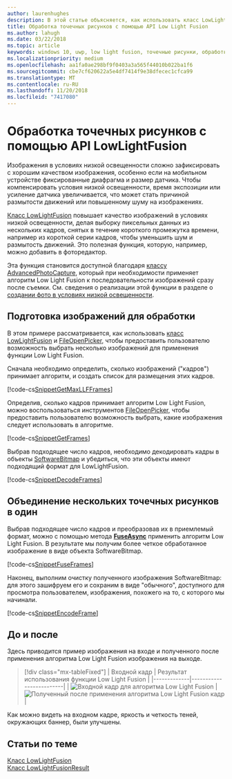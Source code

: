 ```yaml
---
author: laurenhughes
description: В этой статье объясняется, как использовать класс LowLightFusion для обработки точечных рисунков.
title: Обработка точечных рисунков с помощью API Low Light Fusion
ms.author: lahugh
ms.date: 03/22/2018
ms.topic: article
keywords: windows 10, uwp, low light fusion, точечные рисунки, обработка изображений
ms.localizationpriority: medium
ms.openlocfilehash: aa1fa0ae298bf9f0403a3a565f44010b022ba1f6
ms.sourcegitcommit: cbe7cf620622a5e4df7414f9e38dfecec1cfca99
ms.translationtype: MT
ms.contentlocale: ru-RU
ms.lasthandoff: 11/20/2018
ms.locfileid: "7417080"
---
```

# <a name="process-bitmaps-with-the-lowlightfusion-api"></a>Обработка точечных рисунков с помощью API LowLightFusion

Изображения в условиях низкой освещенности сложно зафиксировать с хорошим качеством изображения, особенно если на мобильном устройстве фиксированные диафрагма и размер датчика. Чтобы компенсировать условия низкой освещенности, время экспозиции или усиление датчика увеличивается, что может стать причиной размытости движений или повышенному шуму на изображениях. 

[Класс LowLightFusion](https://docs.microsoft.com/uwp/api/windows.media.core.lowlightfusion) повышает качество изображений в условиях низкой освещенности, делая выборку пиксельных данных из нескольких кадров, снятых в течение короткого промежутка времени, например из короткой серии кадров, чтобы уменьшить шум и размытость движений. Это полезная функция, которую, например, можно добавить в фоторедактор.

Эта функция становится доступной благодаря [классу AdvancedPhotoCapture](https://docs.microsoft.com/uwp/api/Windows.Media.Capture.AdvancedPhotoCapture), который при необходимости применяет алгоритм Low Light Fusion к последовательности изображений сразу после съемки. См. сведения о реализации этой функции в разделе о [создании фото в условиях низкой освещенности](https://docs.microsoft.com/windows/uwp/audio-video-camera/high-dynamic-range-hdr-photo-capture#low-light-photo-capture).

## <a name="prepare-the-images-for-processing"></a>Подготовка изображений для обработки

В этом примере рассматривается, как использовать [класс LowLightFusion](https://docs.microsoft.com/uwp/api/windows.media.core.lowlightfusion) и [FileOpenPicker](https://docs.microsoft.com/uwp/api/Windows.Storage.Pickers.FileOpenPicker), чтобы предоставить пользователю возможность выбрать несколько изображений для применения функции Low Light Fusion.

Сначала необходимо определить, сколько изображений ("кадров") принимает алгоритм, и создать список для размещения этих кадров.

[!code-cs[SnippetGetMaxLLFFrames](./code/LowLightFusionSample/cs/MainPage.xaml.cs#SnippetGetMaxLLFFrames)]

Определив, сколько кадров принимает алгоритм Low Light Fusion, можно воспользоваться инструментов [FileOpenPicker](https://docs.microsoft.com/uwp/api/Windows.Storage.Pickers.FileOpenPicker), чтобы предоставить пользователю возможность выбрать, какие изображения следует использовать в алгоритме.

[!code-cs[SnippetGetFrames](./code/LowLightFusionSample/cs/MainPage.xaml.cs#SnippetGetFrames)]

Выбрав подходящее число кадров, необходимо декодировать кадры в объекты [SoftwareBitmap](https://docs.microsoft.com/uwp/api/Windows.Graphics.Imaging.SoftwareBitmap) и убедиться, что эти объекты имеют подходящий формат для LowLightFusion.

[!code-cs[SnippetDecodeFrames](./code/LowLightFusionSample/cs/MainPage.xaml.cs#SnippetDecodeFrames)]


## <a name="fuse-the-bitmaps-into-a-single-bitmap"></a>Объединение нескольких точечных рисунков в один

Выбрав подходящее число кадров и преобразовав их в приемлемый формат, можно с помощью метода **[FuseAsync](https://docs.microsoft.com/uwp/api/windows.media.core.lowlightfusion.fuseasync)** применить алгоритм Low Light Fusion. В результате мы получим более четкое обработанное изображение в виде объекта SoftwareBitmap. 

[!code-cs[SnippetFuseFrames](./code/LowLightFusionSample/cs/MainPage.xaml.cs#SnippetFuseFrames)]

Наконец, выполним очистку полученного изображения SoftwareBitmap: для этого зашифруем его и сохраним в виде "обычного", доступного для просмотра пользователем, изображения, похожего на то, с которого мы начинали.

[!code-cs[SnippetEncodeFrame](./code/LowLightFusionSample/cs/MainPage.xaml.cs#SnippetEncodeFrame)]


## <a name="before-and-after"></a>До и после

Здесь приводится пример изображения на входе и полученного после применения алгоритма Low Light Fusion изображения на выходе.

> [!div class="mx-tableFixed"] 
| Входной кадр | Результат использования функции Low Light Fusion | 
|-------------|-------------------------|
| ![Входной кадр для алгоритма Low Light Fusion](./images/LLF-Input.png) | ![Полученный после применения алгоритма Low Light Fusion кадр](./images/LLF-Output.png) |

Как можно видеть на входном кадре, яркость и четкость теней, окружающих баннер, были улучшены.

## <a name="related-topics"></a>Статьи по теме 
[Класс LowLightFusion](https://docs.microsoft.com/uwp/api/windows.media.core.lowlightfusion)  
[Класс LowLightFusionResult](https://docs.microsoft.com/uwp/api/windows.media.core.lowlightfusionresult)